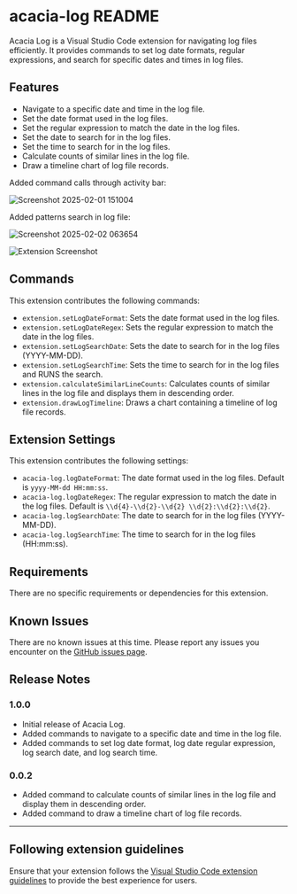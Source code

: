 # acacia-log README

Acacia Log is a Visual Studio Code extension for navigating log files efficiently. It provides commands to set log date formats, regular expressions, and search for specific dates and times in log files.

## Features

- Navigate to a specific date and time in the log file.
- Set the date format used in the log files.
- Set the regular expression to match the date in the log files.
- Set the date to search for in the log files.
- Set the time to search for in the log files.
- Calculate counts of similar lines in the log file.
- Draw a timeline chart of log file records.

Added command calls through activity bar:

![Screenshot 2025-02-01 151004](https://github.com/user-attachments/assets/a13cf7f0-a801-4ccc-a39b-ca9e8881db8f)

Added patterns search in log file:

![Screenshot 2025-02-02 063654](https://github.com/user-attachments/assets/dc92f595-09ec-426c-9c4a-2b20267c18c4)

![Extension Screenshot](https://github.com/user-attachments/assets/f9987ce4-6f63-4fe8-bafe-9d2c1738caef)

## Commands

This extension contributes the following commands:

- `extension.setLogDateFormat`: Sets the date format used in the log files.
- `extension.setLogDateRegex`: Sets the regular expression to match the date in the log files.
- `extension.setLogSearchDate`: Sets the date to search for in the log files (YYYY-MM-DD).
- `extension.setLogSearchTime`: Sets the time to search for in the log files and RUNS the search.
- `extension.calculateSimilarLineCounts`: Calculates counts of similar lines in the log file and displays them in descending order.
- `extension.drawLogTimeline`: Draws a chart containing a timeline of log file records.

## Extension Settings

This extension contributes the following settings:

- `acacia-log.logDateFormat`: The date format used in the log files. Default is `yyyy-MM-dd HH:mm:ss`.
- `acacia-log.logDateRegex`: The regular expression to match the date in the log files. Default is `\\d{4}-\\d{2}-\\d{2} \\d{2}:\\d{2}:\\d{2}`.
- `acacia-log.logSearchDate`: The date to search for in the log files (YYYY-MM-DD).
- `acacia-log.logSearchTime`: The time to search for in the log files (HH:mm:ss).

## Requirements

There are no specific requirements or dependencies for this extension.

## Known Issues

There are no known issues at this time. Please report any issues you encounter on the [GitHub issues page](https://github.com/AcaciaMan/acacia-log/issues).

## Release Notes

### 1.0.0

- Initial release of Acacia Log.
- Added commands to navigate to a specific date and time in the log file.
- Added commands to set log date format, log date regular expression, log search date, and log search time.

### 0.0.2

- Added command to calculate counts of similar lines in the log file and display them in descending order.
- Added command to draw a timeline chart of log file records.

---

## Following extension guidelines

Ensure that your extension follows the [Visual Studio Code extension guidelines](https://code.visualstudio.com/api/references/extension-guidelines) to provide the best experience for users.
